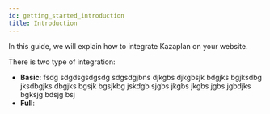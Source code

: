 ```yaml
---
id: getting_started_introduction
title: Introduction
---
```


In this guide, we will explain how to integrate Kazaplan on your website.

There is two type of integration:
 - **Basic**: fsdg sdgdsgsdgsdg sdgsdgjbns djkgbs djkgbsjk bdgjks bgjksdbg jksdbgjks dbgjks bgsjk bgsjkbg jskdgb sjgbs jkgbs jkgbs jgbs jgbdjks bgksjg bdsjg bsj
 - **Full**: 